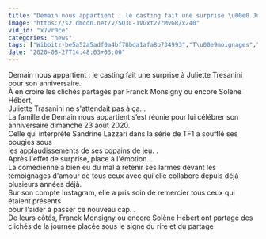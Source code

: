 ```yaml
---
title: "Demain nous appartient : le casting fait une surprise \u00e0 Juliette Tresanini pour son annive"
image: "https://s2.dmcdn.net/v/SQ3L-1VGxt27rMvGR/x240"
vid_id: "x7vr0ce"
categories: "news"
tags: ["Wibbitz-be5a52a5adf0a4bf78bda1afa8b734993","T\u00e9moignages","Faits divers"]
date: "2020-08-27T14:48:03+03:00"
---
```

Demain nous appartient : le casting fait une surprise à Juliette Tresanini pour son anniversaire.  <br>À en croire les clichés partagés par Franck Monsigny ou encore Solène Hébert,   <br>Juliette Trasanini ne s'attendait pas à ça. .  <br>La famille de Demain nous appartient s’est réunie pour lui célébrer son anniversaire dimanche 23 août 2020.  <br>Celle qui interprète Sandrine Lazzari dans la série de TF1 a soufflé ses bougies sous   <br>les applaudissements de ses copains de jeu. .  <br>Après l'effet de surprise, place à l'émotion. .  <br>La comédienne a bien eu du mal à retenir ses larmes devant les témoignages d'amour de tous ceux avec qui elle collabore depuis déjà plusieurs années déjà.  <br>Sur son compte Instagram, elle a pris soin de remercier tous ceux qui étaient présents   <br>pour l'aider à passer ce nouveau cap. .  <br>De leurs côtés, Franck Monsigny ou encore Solène Hébert ont partagé des clichés de la journée placée sous le signe du rire et du partage
